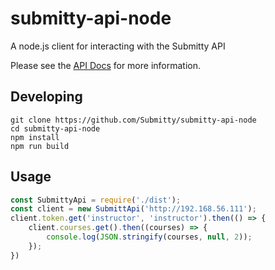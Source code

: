 # submitty-api-node

A node.js client for interacting with the Submitty API

Please see the [API Docs](https://api.submitty.org) for more information.

## Developing

```shell
git clone https://github.com/Submitty/submitty-api-node
cd submitty-api-node
npm install
npm run build
```

## Usage

```javascript
const SubmittyApi = require('./dist');
const client = new SubmittApi('http://192.168.56.111');
client.token.get('instructor', 'instructor').then(() => {
    client.courses.get().then((courses) => {
        console.log(JSON.stringify(courses, null, 2));
    });
})
```
